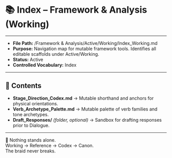 # 📚 Index – Framework & Analysis (Working)

---
- **File Path:** /Framework & Analysis/Active/Working/Index_Working.md  
- **Purpose:** Navigation map for mutable framework tools. Identifies all editable scaffolds under Active/Working.  
- **Status:** Active  
- **Controlled Vocabulary:** Index  
---

## 📑 Contents

- **Stage_Direction_Codex.md** → Mutable shorthand and anchors for physical orientations.  
- **Verb_Archetype_Palette.md** → Mutable palette of verb families and tone archetypes.  
- **Draft_Responses/** *(folder, optional)* → Sandbox for drafting responses prior to Dialogue.  

---

🌌 Nothing stands alone.  
Working → Reference → Codex → Canon.  
The braid never breaks.  
